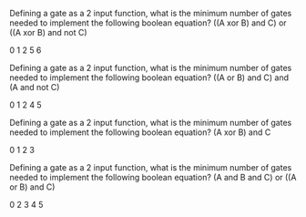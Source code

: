 Defining a gate as a 2 input function, what is the minimum number of gates needed to implement the
following boolean equation?
((A xor B) and C) or ((A xor B) and not C)

0
1
2
5
6


Defining a gate as a 2 input function, what is the minimum number of gates needed to implement the
following boolean equation?
((A or B) and C) and (A and not C)

0
1
2
4
5


Defining a gate as a 2 input function, what is the minimum number of gates needed to implement the
following boolean equation?
(A xor B) and C

0
1
2
3



Defining a gate as a 2 input function, what is the minimum number of gates needed to implement the
following boolean equation?
(A and B and C) or ((A or B) and C)

0
2
3
4
5


